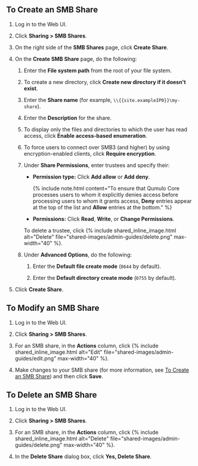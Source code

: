 <a id="create-smb-share"></a>
## To Create an SMB Share

1. Log in to the Web UI.

1. Click **Sharing > SMB Shares**.

1. On the right side of the **SMB Shares** page, click **Create Share**.

1. On the **Create SMB Share** page, do the following:

   1. Enter the **File system path** from the root of your file system.

   1. To create a new directory, click **Create new directory if it doesn't exist**.

   1. Enter the **Share name** (for example, `\\{{site.exampleIP0}}\my-share`).
  
   1. Enter the **Description** for the share.
  
   1. To display only the files and directories to which the user has read access, click **Enable access-based enumeration**.

   1. To force users to connect over SMB3 (and higher) by using encryption-enabled clients, click **Require encryption**.
  
   1. Under **Share Permissions**, enter trustees and specify their:
        
      * **Permission type:** Click **Add allow** or **Add deny**.
  
        {% include note.html content="To ensure that Qumulo Core processes users to whom it explicitly denies access before processing users to whom it grants access, **Deny** entries appear at the top of the list and **Allow** entries at the bottom." %}
        
      * **Permissions:** Click **Read**, **Write**, or **Change Permissions**.
     
      To delete a trustee, click {% include shared_inline_image.html alt="Delete" file="shared-images/admin-guides/delete.png" max-width="40" %}.

   1. Under **Advanced Options**, do the following:

      1. Enter the **Default file create mode** (`0644` by default).
         
      1. Enter the **Default directory create mode** (`0755` by default).
     
  1. Click **Create Share**.


## To Modify an SMB Share

1. Log in to the Web UI.

1. Click **Sharing > SMB Shares**.

1. For an SMB share, in the **Actions** column, click {% include shared_inline_image.html alt="Edit" file="shared-images/admin-guides/edit.png" max-width="40" %}.

1. Make changes to your SMB share (for more information, see [To Create an SMB Share](#create-smb-share)) and then click **Save**.


## To Delete an SMB Share

1. Log in to the Web UI.

1. Click **Sharing > SMB Shares**.

1. For an SMB share, in the **Actions** column, click {% include shared_inline_image.html alt="Delete" file="shared-images/admin-guides/delete.png" max-width="40" %}.

1. In the **Delete Share** dialog box, click **Yes, Delete Share**.
